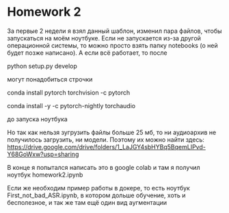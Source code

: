 # Homework 2
За первые 2 недели я взял данный шаблон, изменил пара файлов, чтобы запускаться на моём ноутбуке. Если не запускается из-за другой операционной системы, то можно просто взять папку notebooks (о ней будет позже написано). А если всё работает, то после

python setup.py develop

могут понадобиться строчки

conda install pytorch torchvision -c pytorch

conda install -y -c pytorch-nightly torchaudio

до запуска ноутбука

Но так как нельзя зугрузить файлы больше 25 мб, то ни аудиоархив не получилось загрузить, ни модели. Поэтому их можно найти здесь: https://drive.google.com/drive/folders/1_LaJGY4sbHYBq5BqemLIPvd-Y68GoWxw?usp=sharing

В конце я попытался написать это в google colab и там я получил ноутбук homework2.ipynb

Если же необходим пример работы в докере, то есть ноутбук First_not_bad_ASR.ipynb, в котором дольше обучение, хоть и бесполезное, и так же там ещё один вид аугментации
